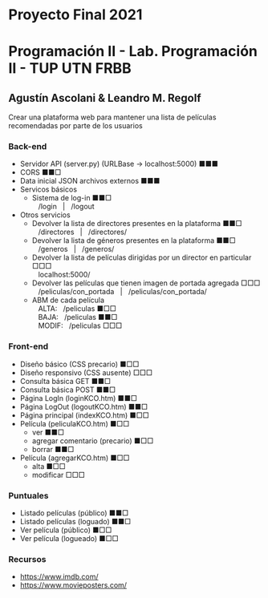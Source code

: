 # Proyecto Final 2021
# Programación II - Lab. Programación II - TUP UTN FRBB
## Agustín Ascolani & Leandro M. Regolf

Crear una plataforma web para mantener una lista de películas recomendadas por parte de los usuarios

### Back-end
- Servidor API (server.py) (URLBase -> localhost:5000) ■■■
- CORS ■■□
- Data inicial JSON archivos externos ■■■
- Servicos básicos
  - Sistema de log-in ■■□<br/>
    &nbsp;&nbsp;&nbsp;/login&nbsp;&nbsp;&nbsp;|&nbsp;&nbsp;&nbsp;/logout
- Otros servicios
  - Devolver la lista de directores presentes en la plataforma ■■□<br/>
    &nbsp;&nbsp;&nbsp;/directores&nbsp;&nbsp;&nbsp;|&nbsp;&nbsp;&nbsp;/directores/
  - Devolver la lista de géneros presentes en la plataforma ■■□<br/>
    &nbsp;&nbsp;&nbsp;/generos&nbsp;&nbsp;&nbsp;|&nbsp;&nbsp;&nbsp;/generos/
  - Devolver la lista de películas dirigidas por un director en particular □□□<br/>
    &nbsp;&nbsp;&nbsp;localhost:5000/
  - Devolver las películas que tienen imagen de portada agregada □□□<br/>
    &nbsp;&nbsp;&nbsp;/peliculas/con_portada&nbsp;&nbsp;&nbsp;|&nbsp;&nbsp;&nbsp;/peliculas/con_portada/
  - ABM de cada película<br/>
    &nbsp;&nbsp;&nbsp;ALTA:&nbsp;&nbsp;&nbsp;/peliculas ■□□<br/>
    &nbsp;&nbsp;&nbsp;BAJA:&nbsp;&nbsp;&nbsp;/peliculas ■■□<br/>
    &nbsp;&nbsp;&nbsp;MODIF:&nbsp;&nbsp;&nbsp;/peliculas □□□<br/>

### Front-end
- Diseño básico (CSS precario) ■□□
- Diseño responsivo (CSS ausente) □□□
- Consulta básica GET ■■□
- Consulta básica POST ■■□
- Página LogIn (loginKCO.htm) ■■□
- Página LogOut (logoutKCO.htm) ■■□
- Página principal (indexKCO.htm) ■□□
- Película (peliculaKCO.htm) ■□□
  - ver ■■□
  - agregar comentario (precario) ■□□
  - borrar ■■□
- Película (agregarKCO.htm) ■□□
  - alta ■□□
  - modificar □□□

### Puntuales
- Listado películas (público) ■■□
- Listado películas (loguado) ■■□
- Ver película (público) ■□□
- Ver película (logueado) ■□□

### Recursos
- https://www.imdb.com/
- https://www.movieposters.com/

